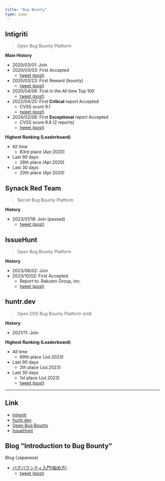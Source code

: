 ```yaml
---
title: "Bug Bounty"
type: page
---
```


## Intigriti

> Open Bug Bounty Platform

**Main History**
- 2020/03/01: Join
- 2020/03/03: First Accepted
  - [tweet (post)](https://twitter.com/scgajge12/status/1234845325371695104)
- 2020/03/23: First Reward (bounty)
  - [tweet (post)](https://twitter.com/scgajge12/status/1242094314328485888)
- 2020/04/06: First in the All time Top 100
  - [tweet (post)](https://twitter.com/scgajge12/status/1247149383092559872)
- 2022/04/25: First **Critical** report Accepted
  - CVSS score 9.1
  - [tweet (post)](https://twitter.com/scgajge12/status/1518578154830323712)
- 2024/02/06: First **Exceptional** report Accepted
  - CVSS score 9.8 (2 reports)
  - [tweet (post)](https://twitter.com/scgajge12/status/1754854881373106588)


**Highest Ranking (Leaderboard)**

- All time
  - 83rd place (Apr.2020)
- Last 90 days
  - 26th place (Apr.2020)
- Last 30 days
  - 20th place (Apr.2020)


## Synack Red Team

> Secret Bug Bounty Platform

**History**
- 2023/01/18: Join (passed)
  - [tweet (post)](https://twitter.com/scgajge12/status/1697783901970932095)


## IssueHunt

> Open Bug Bounty Platform

**History**

- 2023/08/02: Join
- 2023/10/02: First Accepted
  - Report to: Rakuten Group, Inc.
  - [tweet (post)](https://twitter.com/scgajge12/status/1713728968656818665)


## huntr.dev

> Open OSS Bug Bounty Platform (old)

**History**

- 2021/11: Join

**Highest Ranking (Leaderboard)**

- All time
  - 69th place (Jul.2023)
- Last 90 days
  - 2th place (Jul.2023)
- Last 30 days
  - 1st place (Jul.2023)
  - [tweet (post)](https://twitter.com/scgajge12/status/1681589725776474112)

---

## Link

- [Intigriti](https://www.intigriti.com/profile/morioka12)
- [huntr.dev](https://huntr.dev/users/scgajge12/)
- [Open Bug Bounty](https://www.openbugbounty.org/researchers/morioka12/)
- [IssueHunt](https://issuehunt.io/profiles/scgajge12)

## Blog "Introduction to Bug Bounty"

Blog (Japanese)
- [バグバウンティ入門(始め方)](https://scgajge12.hatenablog.com/entry/bugbounty_beginner)
  - [tweet (post)](https://twitter.com/scgajge12/status/1706118989448098079)
